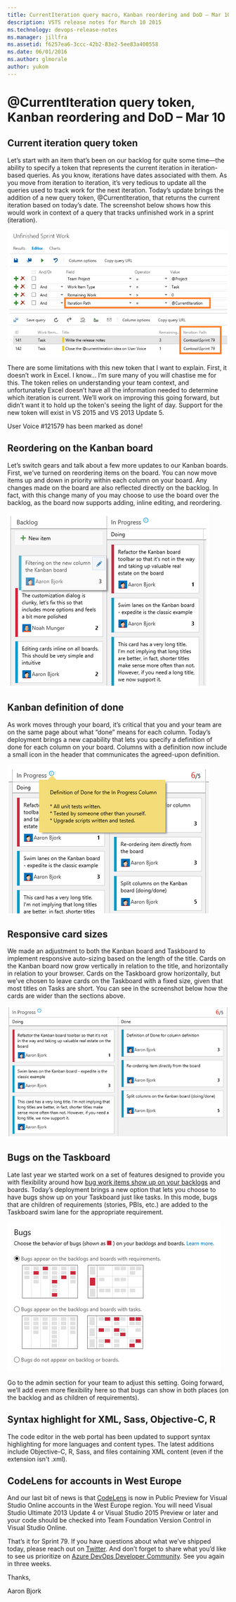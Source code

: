 ```yaml
---
title: CurrentIteration query macro, Kanban reordering and DoD – Mar 10
description: VSTS release notes for March 10 2015
ms.technology: devops-release-notes
ms.manager: jillfra
ms.assetid: f6257ea6-3ccc-42b2-83e2-5ee83a400558
ms.date: 06/01/2016
ms.author: glmorale
author: yukom
---
```


# @CurrentIteration query token, Kanban reordering and DoD – Mar 10

## Current iteration query token

Let’s start with an item that’s been on our backlog for quite some time—the ability to specify a token that represents the current iteration in iteration-based queries. As you know, iterations have dates associated with them. As you move from iteration to iteration, it’s very tedious to update all the queries used to track work for the next iteration. Today’s update brings the addition of a new query token, @CurrentIteration, that returns the current iteration based on today’s date. The screenshot below shows how this would work in context of a query that tracks unfinished work in a sprint (iteration).

![@CurrentIteration in the context of a query](media/3_10_01.png)

There are some limitations with this new token that I want to explain. First, it doesn’t work in Excel. I know… I’m sure many of you will chastise me for this. The token relies on understanding your team context, and unfortunately Excel doesn’t have all the information needed to determine which iteration is current. We’ll work on improving this going forward, but didn’t want it to hold up the token's seeing the light of day. Support for the new token will exist in VS 2015 and VS 2013 Update 5.

User Voice #121579 has been marked as done!

## Reordering on the Kanban board

Let’s switch gears and talk about a few more updates to our Kanban boards. First, we’ve turned on reordering items on the board. You can now move items up and down in priority within each column on your board. Any changes made on the board are also reflected directly on the backlog. In fact, with this change many of you may choose to use the board over the backlog, as the board now supports adding, inline editing, and reordering.

![Reordering on the Kanban board](media/3_10_02.png)

## Kanban definition of done

As work moves through your board, it’s critical that you and your team are on the same page about what “done” means for each column. Today’s deployment brings a new capability that lets you specify a definition of done for each column on your board. Columns with a definition now include a small icon in the header that communicates the agreed-upon definition.

![Definition of Done icon on the Kanban board](media/3_10_03.png)

## Responsive card sizes

We made an adjustment to both the Kanban board and Taskboard to implement responsive auto-sizing based on the length of the title. Cards on the Kanban board now grow vertically in relation to the title, and horizontally in relation to your browser. Cards on the Taskboard grow horizontally, but we’ve chosen to leave cards on the Taskboard with a fixed size, given that most titles on Tasks are short. You can see in the screenshot below how the cards are wider than the sections above.

![Responsive card sizes](media/3_10_04.png)

## Bugs on the Taskboard

Late last year we started work on a set of features designed to provide you with flexibility around how [bug work items show up on your backlogs](../2014/nov-04-team-services.md#bugs-on-the-backlog) and boards. Today’s deployment brings a new option that lets you choose to have bugs show up on your Taskboard just like tasks. In this mode, bugs that are children of requirements (stories, PBIs, etc.) are added to the Taskboard swim lane for the appropriate requirement.

![Bugs in the appropriate swim lanes on the Taskboard](media/3_10_05.png)

Go to the admin section for your team to adjust this setting. Going forward, we’ll add even more flexibility here so that bugs can show in both places (on the backlog and as children of requirements).

## Syntax highlight for XML, Sass, Objective-C, R

The code editor in the web portal has been updated to support syntax highlighting for more languages and content types. The latest additions include Objective-C, R, Sass, and files containing XML content (even if the extension isn't .xml).

## CodeLens for accounts in West Europe

And our last bit of news is that [CodeLens](/previous-versions/visualstudio/visual-studio-2015/ide/find-code-changes-and-other-history-with-codelens) is now in Public Preview for Visual Studio Online accounts in the West Europe region. You will need Visual Studio Ultimate 2013 Update 4 or Visual Studio 2015 Preview or later and your code should be checked into Team Foundation Version Control in Visual Studio Online.

That’s it for Sprint 79. If you have questions about what we’ve shipped today, please reach out on [Twitter](https://twitter.com/AzureDevOps). And don’t forget to share what you’d like to see us prioritize on [Azure DevOps Developer Community](https://developercommunity.visualstudio.com/spaces/21/index.html). See you again in three weeks.

Thanks,

Aaron Bjork